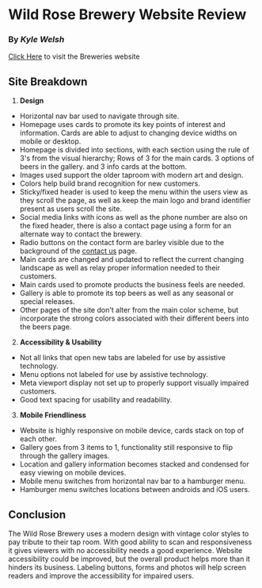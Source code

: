# Wild Rose Brewery Website Review
### By _Kyle Welsh_
[Click Here](https://www.wildrosebrewery.com) to visit the Breweries website
## Site Breakdown
1. **Design**
- Horizontal nav bar used to navigate through site.
- Homepage uses cards to promote its key points of interest and information. Cards are able to adjust to changing device widths on mobile or desktop.
- Homepage is divided into sections, with each section using the rule of 3's from the visual hierarchy; Rows of 3 for the main cards. 3 options of beers in the gallery. and 3 info cards at the bottom.
- Images used support the older taproom with modern art and design.
- Colors help build brand recognition for new customers.
- Sticky/fixed header is used to keep the menu within the users view as they scroll the page, as well as keep the main logo and brand identifier present as users scroll the site.
- Social media links with icons as well as the phone number are also on the fixed header, there is also a contact page using a form for an alternate way to contact the brewery. 
- Radio buttons on the contact form are barley visible due to the background of the [contact us](https://wildrosetaproom.com/barracks-events-catering/#food) page.
- Main cards are changed and updated to reflect the current changing landscape as well as relay proper information needed to their customers.
- Main cards used to promote products the business feels are needed.
- Gallery is able to promote its top beers as well as any seasonal or special releases.
- Other pages of the site don't alter from the main color scheme, but incorporate the strong colors associated with their different beers into the beers page. 
2. **Accessibility & Usability**
- Not all links that open new tabs are labeled for use by assistive technology.
- Menu options not labeled for use by assistive technology.
- Meta viewport display not set up to properly support visually impaired customers.
- Good text spacing for usability and readability.
3. **Mobile Friendliness**
- Website is highly responsive on mobile device, cards stack on top of each other.
- Gallery goes from 3 items to 1, functionality still responsive to flip through the gallery images.
- Location and gallery information becomes stacked and condensed for easy viewing on mobile devices.
- Mobile menu switches from horizontal nav bar to a hamburger menu.
- Hamburger menu switches locations between androids and iOS users.
## Conclusion
The Wild Rose Brewery uses a modern design with vintage color styles to pay tribute to their tap room. With good ability to scan and responsiveness it gives viewers with no accessibility needs a good experience. Website accessibility could be improved, but the overall product helps more than it hinders its business. Labeling buttons, forms and photos will help screen readers and improve the accessibility for impaired users.
